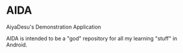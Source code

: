 # AIDA
AiyaDesu's Demonstration Application

AIDA is intended to be a "god" repository for all my learning "stuff" in Android. 
